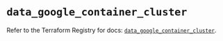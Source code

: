 # `data_google_container_cluster`

Refer to the Terraform Registry for docs: [`data_google_container_cluster`](https://registry.terraform.io/providers/hashicorp/google/5.37.0/docs/data-sources/container_cluster).
